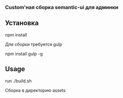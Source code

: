 ### Custom'ная сборка semantic-ui для админки

## Установка

npm install

Для сборки требуется gulp

npm install gulp -g

## Usage
run ./build.sh

Сборка в директорию assets